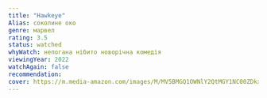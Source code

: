 ```yaml
---
title: "Hawkeye"
Alias: соколине око
genre: марвел
rating: 3.5
status: watched
whyWatch: непогана нібито новорічна комедія
viewingYear: 2022
watchAgain: false
recommendation: 
cover: https://m.media-amazon.com/images/M/MV5BMGQ1OWNlY2QtMGY1NC00ZDkxLWJhZTktMzg5Mzk5YWY1YzA1XkEyXkFqcGdeQXVyMTU5OTc2NTk@._V1_FMjpg_UX1000_.jpg
---
```



